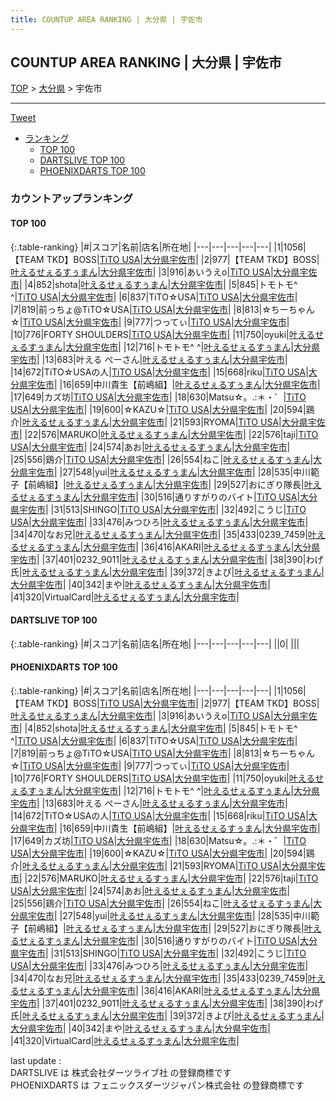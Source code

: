```yaml
---
title: COUNTUP AREA RANKING | 大分県 | 宇佐市
---
```

## COUNTUP AREA RANKING | 大分県 | 宇佐市

[TOP](/darts/rank/) > [大分県](/darts/rank/大分県/) > 宇佐市

___

<a href="https://twitter.com/share?ref_src=twsrc%5Etfw" data-text="COUNTUP AREA RANKING | 大分県宇佐市" class="twitter-share-button" data-hashtags="DARTSLIVE,PHOENIXDARTS,darts,ダーツ" data-show-count="false">Tweet</a>

* [ランキング](#カウントアップランキング)
    * [TOP 100](#top-100)
    * [DARTSLIVE TOP 100](#dartslive-top-100)
    * [PHOENIXDARTS TOP 100](#phoenixdarts-top-100)

### カウントアップランキング

#### TOP 100



{:.table-ranking}
|#|スコア|名前|店名|所在地|
|---|---|---|---|---|
|1|1056|<span class="rank-name-pd">【TEAM TKD】BOSS</span>|<a href="https://vs.phoenixdarts.com/jp/shop/shopDetailInfo/s_91034?s_seq=91034">TiTO USA</a>|<a href="/darts/rank/大分県/宇佐市">大分県宇佐市</a>|
|2|977|<span class="rank-name-pd">【TEAM TKD】BOSS</span>|<a href="https://vs.phoenixdarts.com/jp/shop/shopDetailInfo/s_90399?s_seq=90399">叶えるせぇるすぅまん</a>|<a href="/darts/rank/大分県/宇佐市">大分県宇佐市</a>|
|3|916|<span class="rank-name-pd">あいうえo</span>|<a href="https://vs.phoenixdarts.com/jp/shop/shopDetailInfo/s_91034?s_seq=91034">TiTO USA</a>|<a href="/darts/rank/大分県/宇佐市">大分県宇佐市</a>|
|4|852|<span class="rank-name-pd">shota</span>|<a href="https://vs.phoenixdarts.com/jp/shop/shopDetailInfo/s_90399?s_seq=90399">叶えるせぇるすぅまん</a>|<a href="/darts/rank/大分県/宇佐市">大分県宇佐市</a>|
|5|845|<span class="rank-name-pd">トモトモ^ ^</span>|<a href="https://vs.phoenixdarts.com/jp/shop/shopDetailInfo/s_91034?s_seq=91034">TiTO USA</a>|<a href="/darts/rank/大分県/宇佐市">大分県宇佐市</a>|
|6|837|<span class="rank-name-pd">TiTO☆USA</span>|<a href="https://vs.phoenixdarts.com/jp/shop/shopDetailInfo/s_91034?s_seq=91034">TiTO USA</a>|<a href="/darts/rank/大分県/宇佐市">大分県宇佐市</a>|
|7|819|<span class="rank-name-pd">前っちょ@TiTO☆USA</span>|<a href="https://vs.phoenixdarts.com/jp/shop/shopDetailInfo/s_91034?s_seq=91034">TiTO USA</a>|<a href="/darts/rank/大分県/宇佐市">大分県宇佐市</a>|
|8|813|<span class="rank-name-pd">☆ちーちゃん☆</span>|<a href="https://vs.phoenixdarts.com/jp/shop/shopDetailInfo/s_91034?s_seq=91034">TiTO USA</a>|<a href="/darts/rank/大分県/宇佐市">大分県宇佐市</a>|
|9|777|<span class="rank-name-pd">つってぃ</span>|<a href="https://vs.phoenixdarts.com/jp/shop/shopDetailInfo/s_91034?s_seq=91034">TiTO USA</a>|<a href="/darts/rank/大分県/宇佐市">大分県宇佐市</a>|
|10|776|<span class="rank-name-pd">FORTY SHOULDERS</span>|<a href="https://vs.phoenixdarts.com/jp/shop/shopDetailInfo/s_91034?s_seq=91034">TiTO USA</a>|<a href="/darts/rank/大分県/宇佐市">大分県宇佐市</a>|
|11|750|<span class="rank-name-pd">oyuki</span>|<a href="https://vs.phoenixdarts.com/jp/shop/shopDetailInfo/s_90399?s_seq=90399">叶えるせぇるすぅまん</a>|<a href="/darts/rank/大分県/宇佐市">大分県宇佐市</a>|
|12|716|<span class="rank-name-pd">トモトモ^ ^</span>|<a href="https://vs.phoenixdarts.com/jp/shop/shopDetailInfo/s_90399?s_seq=90399">叶えるせぇるすぅまん</a>|<a href="/darts/rank/大分県/宇佐市">大分県宇佐市</a>|
|13|683|<span class="rank-name-pd">叶える ぺーさん</span>|<a href="https://vs.phoenixdarts.com/jp/shop/shopDetailInfo/s_90399?s_seq=90399">叶えるせぇるすぅまん</a>|<a href="/darts/rank/大分県/宇佐市">大分県宇佐市</a>|
|14|672|<span class="rank-name-pd">TiTO☆USAの人</span>|<a href="https://vs.phoenixdarts.com/jp/shop/shopDetailInfo/s_91034?s_seq=91034">TiTO USA</a>|<a href="/darts/rank/大分県/宇佐市">大分県宇佐市</a>|
|15|668|<span class="rank-name-pd">riku</span>|<a href="https://vs.phoenixdarts.com/jp/shop/shopDetailInfo/s_91034?s_seq=91034">TiTO USA</a>|<a href="/darts/rank/大分県/宇佐市">大分県宇佐市</a>|
|16|659|<span class="rank-name-pd">中川貴生【前嶋組】</span>|<a href="https://vs.phoenixdarts.com/jp/shop/shopDetailInfo/s_90399?s_seq=90399">叶えるせぇるすぅまん</a>|<a href="/darts/rank/大分県/宇佐市">大分県宇佐市</a>|
|17|649|<span class="rank-name-pd">カズ坊</span>|<a href="https://vs.phoenixdarts.com/jp/shop/shopDetailInfo/s_91034?s_seq=91034">TiTO USA</a>|<a href="/darts/rank/大分県/宇佐市">大分県宇佐市</a>|
|18|630|<span class="rank-name-pd">Matsu☆。.:＊・゜</span>|<a href="https://vs.phoenixdarts.com/jp/shop/shopDetailInfo/s_91034?s_seq=91034">TiTO USA</a>|<a href="/darts/rank/大分県/宇佐市">大分県宇佐市</a>|
|19|600|<span class="rank-name-pd">☆KAZU☆</span>|<a href="https://vs.phoenixdarts.com/jp/shop/shopDetailInfo/s_91034?s_seq=91034">TiTO USA</a>|<a href="/darts/rank/大分県/宇佐市">大分県宇佐市</a>|
|20|594|<span class="rank-name-pd">鶏介</span>|<a href="https://vs.phoenixdarts.com/jp/shop/shopDetailInfo/s_90399?s_seq=90399">叶えるせぇるすぅまん</a>|<a href="/darts/rank/大分県/宇佐市">大分県宇佐市</a>|
|21|593|<span class="rank-name-pd">RYOMA</span>|<a href="https://vs.phoenixdarts.com/jp/shop/shopDetailInfo/s_91034?s_seq=91034">TiTO USA</a>|<a href="/darts/rank/大分県/宇佐市">大分県宇佐市</a>|
|22|576|<span class="rank-name-pd">MARUKO</span>|<a href="https://vs.phoenixdarts.com/jp/shop/shopDetailInfo/s_90399?s_seq=90399">叶えるせぇるすぅまん</a>|<a href="/darts/rank/大分県/宇佐市">大分県宇佐市</a>|
|22|576|<span class="rank-name-pd">taji</span>|<a href="https://vs.phoenixdarts.com/jp/shop/shopDetailInfo/s_91034?s_seq=91034">TiTO USA</a>|<a href="/darts/rank/大分県/宇佐市">大分県宇佐市</a>|
|24|574|<span class="rank-name-pd">あお</span>|<a href="https://vs.phoenixdarts.com/jp/shop/shopDetailInfo/s_90399?s_seq=90399">叶えるせぇるすぅまん</a>|<a href="/darts/rank/大分県/宇佐市">大分県宇佐市</a>|
|25|556|<span class="rank-name-pd">鶏介</span>|<a href="https://vs.phoenixdarts.com/jp/shop/shopDetailInfo/s_91034?s_seq=91034">TiTO USA</a>|<a href="/darts/rank/大分県/宇佐市">大分県宇佐市</a>|
|26|554|<span class="rank-name-pd">ねこ</span>|<a href="https://vs.phoenixdarts.com/jp/shop/shopDetailInfo/s_90399?s_seq=90399">叶えるせぇるすぅまん</a>|<a href="/darts/rank/大分県/宇佐市">大分県宇佐市</a>|
|27|548|<span class="rank-name-pd">yui</span>|<a href="https://vs.phoenixdarts.com/jp/shop/shopDetailInfo/s_90399?s_seq=90399">叶えるせぇるすぅまん</a>|<a href="/darts/rank/大分県/宇佐市">大分県宇佐市</a>|
|28|535|<span class="rank-name-pd">中川範子【前嶋組】</span>|<a href="https://vs.phoenixdarts.com/jp/shop/shopDetailInfo/s_90399?s_seq=90399">叶えるせぇるすぅまん</a>|<a href="/darts/rank/大分県/宇佐市">大分県宇佐市</a>|
|29|527|<span class="rank-name-pd">おにぎり隊長</span>|<a href="https://vs.phoenixdarts.com/jp/shop/shopDetailInfo/s_90399?s_seq=90399">叶えるせぇるすぅまん</a>|<a href="/darts/rank/大分県/宇佐市">大分県宇佐市</a>|
|30|516|<span class="rank-name-pd">通りすがりのバイト</span>|<a href="https://vs.phoenixdarts.com/jp/shop/shopDetailInfo/s_91034?s_seq=91034">TiTO USA</a>|<a href="/darts/rank/大分県/宇佐市">大分県宇佐市</a>|
|31|513|<span class="rank-name-pd">SHINGO</span>|<a href="https://vs.phoenixdarts.com/jp/shop/shopDetailInfo/s_91034?s_seq=91034">TiTO USA</a>|<a href="/darts/rank/大分県/宇佐市">大分県宇佐市</a>|
|32|492|<span class="rank-name-pd">こうじ</span>|<a href="https://vs.phoenixdarts.com/jp/shop/shopDetailInfo/s_91034?s_seq=91034">TiTO USA</a>|<a href="/darts/rank/大分県/宇佐市">大分県宇佐市</a>|
|33|476|<span class="rank-name-pd">みつひろ</span>|<a href="https://vs.phoenixdarts.com/jp/shop/shopDetailInfo/s_90399?s_seq=90399">叶えるせぇるすぅまん</a>|<a href="/darts/rank/大分県/宇佐市">大分県宇佐市</a>|
|34|470|<span class="rank-name-pd">なお兄</span>|<a href="https://vs.phoenixdarts.com/jp/shop/shopDetailInfo/s_90399?s_seq=90399">叶えるせぇるすぅまん</a>|<a href="/darts/rank/大分県/宇佐市">大分県宇佐市</a>|
|35|433|<span class="rank-name-pd">0239_7459</span>|<a href="https://vs.phoenixdarts.com/jp/shop/shopDetailInfo/s_90399?s_seq=90399">叶えるせぇるすぅまん</a>|<a href="/darts/rank/大分県/宇佐市">大分県宇佐市</a>|
|36|416|<span class="rank-name-pd">AKARI</span>|<a href="https://vs.phoenixdarts.com/jp/shop/shopDetailInfo/s_90399?s_seq=90399">叶えるせぇるすぅまん</a>|<a href="/darts/rank/大分県/宇佐市">大分県宇佐市</a>|
|37|401|<span class="rank-name-pd">0232_9011</span>|<a href="https://vs.phoenixdarts.com/jp/shop/shopDetailInfo/s_90399?s_seq=90399">叶えるせぇるすぅまん</a>|<a href="/darts/rank/大分県/宇佐市">大分県宇佐市</a>|
|38|390|<span class="rank-name-pd">わげ氏</span>|<a href="https://vs.phoenixdarts.com/jp/shop/shopDetailInfo/s_90399?s_seq=90399">叶えるせぇるすぅまん</a>|<a href="/darts/rank/大分県/宇佐市">大分県宇佐市</a>|
|39|372|<span class="rank-name-pd">きよぴ</span>|<a href="https://vs.phoenixdarts.com/jp/shop/shopDetailInfo/s_90399?s_seq=90399">叶えるせぇるすぅまん</a>|<a href="/darts/rank/大分県/宇佐市">大分県宇佐市</a>|
|40|342|<span class="rank-name-pd">まや</span>|<a href="https://vs.phoenixdarts.com/jp/shop/shopDetailInfo/s_90399?s_seq=90399">叶えるせぇるすぅまん</a>|<a href="/darts/rank/大分県/宇佐市">大分県宇佐市</a>|
|41|320|<span class="rank-name-pd">VirtualCard</span>|<a href="https://vs.phoenixdarts.com/jp/shop/shopDetailInfo/s_90399?s_seq=90399">叶えるせぇるすぅまん</a>|<a href="/darts/rank/大分県/宇佐市">大分県宇佐市</a>|


#### DARTSLIVE TOP 100



{:.table-ranking}
|#|スコア|名前|店名|所在地|
|---|---|---|---|---|
||0|<span class="rank-name-dl"> </span>|<a href=""></a>|<a href="/darts/rank//"></a>|


#### PHOENIXDARTS TOP 100



{:.table-ranking}
|#|スコア|名前|店名|所在地|
|---|---|---|---|---|
|1|1056|<span class="rank-name-pd">【TEAM TKD】BOSS</span>|<a href="https://vs.phoenixdarts.com/jp/shop/shopDetailInfo/s_91034?s_seq=91034">TiTO USA</a>|<a href="/darts/rank/大分県/宇佐市">大分県宇佐市</a>|
|2|977|<span class="rank-name-pd">【TEAM TKD】BOSS</span>|<a href="https://vs.phoenixdarts.com/jp/shop/shopDetailInfo/s_90399?s_seq=90399">叶えるせぇるすぅまん</a>|<a href="/darts/rank/大分県/宇佐市">大分県宇佐市</a>|
|3|916|<span class="rank-name-pd">あいうえo</span>|<a href="https://vs.phoenixdarts.com/jp/shop/shopDetailInfo/s_91034?s_seq=91034">TiTO USA</a>|<a href="/darts/rank/大分県/宇佐市">大分県宇佐市</a>|
|4|852|<span class="rank-name-pd">shota</span>|<a href="https://vs.phoenixdarts.com/jp/shop/shopDetailInfo/s_90399?s_seq=90399">叶えるせぇるすぅまん</a>|<a href="/darts/rank/大分県/宇佐市">大分県宇佐市</a>|
|5|845|<span class="rank-name-pd">トモトモ^ ^</span>|<a href="https://vs.phoenixdarts.com/jp/shop/shopDetailInfo/s_91034?s_seq=91034">TiTO USA</a>|<a href="/darts/rank/大分県/宇佐市">大分県宇佐市</a>|
|6|837|<span class="rank-name-pd">TiTO☆USA</span>|<a href="https://vs.phoenixdarts.com/jp/shop/shopDetailInfo/s_91034?s_seq=91034">TiTO USA</a>|<a href="/darts/rank/大分県/宇佐市">大分県宇佐市</a>|
|7|819|<span class="rank-name-pd">前っちょ@TiTO☆USA</span>|<a href="https://vs.phoenixdarts.com/jp/shop/shopDetailInfo/s_91034?s_seq=91034">TiTO USA</a>|<a href="/darts/rank/大分県/宇佐市">大分県宇佐市</a>|
|8|813|<span class="rank-name-pd">☆ちーちゃん☆</span>|<a href="https://vs.phoenixdarts.com/jp/shop/shopDetailInfo/s_91034?s_seq=91034">TiTO USA</a>|<a href="/darts/rank/大分県/宇佐市">大分県宇佐市</a>|
|9|777|<span class="rank-name-pd">つってぃ</span>|<a href="https://vs.phoenixdarts.com/jp/shop/shopDetailInfo/s_91034?s_seq=91034">TiTO USA</a>|<a href="/darts/rank/大分県/宇佐市">大分県宇佐市</a>|
|10|776|<span class="rank-name-pd">FORTY SHOULDERS</span>|<a href="https://vs.phoenixdarts.com/jp/shop/shopDetailInfo/s_91034?s_seq=91034">TiTO USA</a>|<a href="/darts/rank/大分県/宇佐市">大分県宇佐市</a>|
|11|750|<span class="rank-name-pd">oyuki</span>|<a href="https://vs.phoenixdarts.com/jp/shop/shopDetailInfo/s_90399?s_seq=90399">叶えるせぇるすぅまん</a>|<a href="/darts/rank/大分県/宇佐市">大分県宇佐市</a>|
|12|716|<span class="rank-name-pd">トモトモ^ ^</span>|<a href="https://vs.phoenixdarts.com/jp/shop/shopDetailInfo/s_90399?s_seq=90399">叶えるせぇるすぅまん</a>|<a href="/darts/rank/大分県/宇佐市">大分県宇佐市</a>|
|13|683|<span class="rank-name-pd">叶える ぺーさん</span>|<a href="https://vs.phoenixdarts.com/jp/shop/shopDetailInfo/s_90399?s_seq=90399">叶えるせぇるすぅまん</a>|<a href="/darts/rank/大分県/宇佐市">大分県宇佐市</a>|
|14|672|<span class="rank-name-pd">TiTO☆USAの人</span>|<a href="https://vs.phoenixdarts.com/jp/shop/shopDetailInfo/s_91034?s_seq=91034">TiTO USA</a>|<a href="/darts/rank/大分県/宇佐市">大分県宇佐市</a>|
|15|668|<span class="rank-name-pd">riku</span>|<a href="https://vs.phoenixdarts.com/jp/shop/shopDetailInfo/s_91034?s_seq=91034">TiTO USA</a>|<a href="/darts/rank/大分県/宇佐市">大分県宇佐市</a>|
|16|659|<span class="rank-name-pd">中川貴生【前嶋組】</span>|<a href="https://vs.phoenixdarts.com/jp/shop/shopDetailInfo/s_90399?s_seq=90399">叶えるせぇるすぅまん</a>|<a href="/darts/rank/大分県/宇佐市">大分県宇佐市</a>|
|17|649|<span class="rank-name-pd">カズ坊</span>|<a href="https://vs.phoenixdarts.com/jp/shop/shopDetailInfo/s_91034?s_seq=91034">TiTO USA</a>|<a href="/darts/rank/大分県/宇佐市">大分県宇佐市</a>|
|18|630|<span class="rank-name-pd">Matsu☆。.:＊・゜</span>|<a href="https://vs.phoenixdarts.com/jp/shop/shopDetailInfo/s_91034?s_seq=91034">TiTO USA</a>|<a href="/darts/rank/大分県/宇佐市">大分県宇佐市</a>|
|19|600|<span class="rank-name-pd">☆KAZU☆</span>|<a href="https://vs.phoenixdarts.com/jp/shop/shopDetailInfo/s_91034?s_seq=91034">TiTO USA</a>|<a href="/darts/rank/大分県/宇佐市">大分県宇佐市</a>|
|20|594|<span class="rank-name-pd">鶏介</span>|<a href="https://vs.phoenixdarts.com/jp/shop/shopDetailInfo/s_90399?s_seq=90399">叶えるせぇるすぅまん</a>|<a href="/darts/rank/大分県/宇佐市">大分県宇佐市</a>|
|21|593|<span class="rank-name-pd">RYOMA</span>|<a href="https://vs.phoenixdarts.com/jp/shop/shopDetailInfo/s_91034?s_seq=91034">TiTO USA</a>|<a href="/darts/rank/大分県/宇佐市">大分県宇佐市</a>|
|22|576|<span class="rank-name-pd">MARUKO</span>|<a href="https://vs.phoenixdarts.com/jp/shop/shopDetailInfo/s_90399?s_seq=90399">叶えるせぇるすぅまん</a>|<a href="/darts/rank/大分県/宇佐市">大分県宇佐市</a>|
|22|576|<span class="rank-name-pd">taji</span>|<a href="https://vs.phoenixdarts.com/jp/shop/shopDetailInfo/s_91034?s_seq=91034">TiTO USA</a>|<a href="/darts/rank/大分県/宇佐市">大分県宇佐市</a>|
|24|574|<span class="rank-name-pd">あお</span>|<a href="https://vs.phoenixdarts.com/jp/shop/shopDetailInfo/s_90399?s_seq=90399">叶えるせぇるすぅまん</a>|<a href="/darts/rank/大分県/宇佐市">大分県宇佐市</a>|
|25|556|<span class="rank-name-pd">鶏介</span>|<a href="https://vs.phoenixdarts.com/jp/shop/shopDetailInfo/s_91034?s_seq=91034">TiTO USA</a>|<a href="/darts/rank/大分県/宇佐市">大分県宇佐市</a>|
|26|554|<span class="rank-name-pd">ねこ</span>|<a href="https://vs.phoenixdarts.com/jp/shop/shopDetailInfo/s_90399?s_seq=90399">叶えるせぇるすぅまん</a>|<a href="/darts/rank/大分県/宇佐市">大分県宇佐市</a>|
|27|548|<span class="rank-name-pd">yui</span>|<a href="https://vs.phoenixdarts.com/jp/shop/shopDetailInfo/s_90399?s_seq=90399">叶えるせぇるすぅまん</a>|<a href="/darts/rank/大分県/宇佐市">大分県宇佐市</a>|
|28|535|<span class="rank-name-pd">中川範子【前嶋組】</span>|<a href="https://vs.phoenixdarts.com/jp/shop/shopDetailInfo/s_90399?s_seq=90399">叶えるせぇるすぅまん</a>|<a href="/darts/rank/大分県/宇佐市">大分県宇佐市</a>|
|29|527|<span class="rank-name-pd">おにぎり隊長</span>|<a href="https://vs.phoenixdarts.com/jp/shop/shopDetailInfo/s_90399?s_seq=90399">叶えるせぇるすぅまん</a>|<a href="/darts/rank/大分県/宇佐市">大分県宇佐市</a>|
|30|516|<span class="rank-name-pd">通りすがりのバイト</span>|<a href="https://vs.phoenixdarts.com/jp/shop/shopDetailInfo/s_91034?s_seq=91034">TiTO USA</a>|<a href="/darts/rank/大分県/宇佐市">大分県宇佐市</a>|
|31|513|<span class="rank-name-pd">SHINGO</span>|<a href="https://vs.phoenixdarts.com/jp/shop/shopDetailInfo/s_91034?s_seq=91034">TiTO USA</a>|<a href="/darts/rank/大分県/宇佐市">大分県宇佐市</a>|
|32|492|<span class="rank-name-pd">こうじ</span>|<a href="https://vs.phoenixdarts.com/jp/shop/shopDetailInfo/s_91034?s_seq=91034">TiTO USA</a>|<a href="/darts/rank/大分県/宇佐市">大分県宇佐市</a>|
|33|476|<span class="rank-name-pd">みつひろ</span>|<a href="https://vs.phoenixdarts.com/jp/shop/shopDetailInfo/s_90399?s_seq=90399">叶えるせぇるすぅまん</a>|<a href="/darts/rank/大分県/宇佐市">大分県宇佐市</a>|
|34|470|<span class="rank-name-pd">なお兄</span>|<a href="https://vs.phoenixdarts.com/jp/shop/shopDetailInfo/s_90399?s_seq=90399">叶えるせぇるすぅまん</a>|<a href="/darts/rank/大分県/宇佐市">大分県宇佐市</a>|
|35|433|<span class="rank-name-pd">0239_7459</span>|<a href="https://vs.phoenixdarts.com/jp/shop/shopDetailInfo/s_90399?s_seq=90399">叶えるせぇるすぅまん</a>|<a href="/darts/rank/大分県/宇佐市">大分県宇佐市</a>|
|36|416|<span class="rank-name-pd">AKARI</span>|<a href="https://vs.phoenixdarts.com/jp/shop/shopDetailInfo/s_90399?s_seq=90399">叶えるせぇるすぅまん</a>|<a href="/darts/rank/大分県/宇佐市">大分県宇佐市</a>|
|37|401|<span class="rank-name-pd">0232_9011</span>|<a href="https://vs.phoenixdarts.com/jp/shop/shopDetailInfo/s_90399?s_seq=90399">叶えるせぇるすぅまん</a>|<a href="/darts/rank/大分県/宇佐市">大分県宇佐市</a>|
|38|390|<span class="rank-name-pd">わげ氏</span>|<a href="https://vs.phoenixdarts.com/jp/shop/shopDetailInfo/s_90399?s_seq=90399">叶えるせぇるすぅまん</a>|<a href="/darts/rank/大分県/宇佐市">大分県宇佐市</a>|
|39|372|<span class="rank-name-pd">きよぴ</span>|<a href="https://vs.phoenixdarts.com/jp/shop/shopDetailInfo/s_90399?s_seq=90399">叶えるせぇるすぅまん</a>|<a href="/darts/rank/大分県/宇佐市">大分県宇佐市</a>|
|40|342|<span class="rank-name-pd">まや</span>|<a href="https://vs.phoenixdarts.com/jp/shop/shopDetailInfo/s_90399?s_seq=90399">叶えるせぇるすぅまん</a>|<a href="/darts/rank/大分県/宇佐市">大分県宇佐市</a>|
|41|320|<span class="rank-name-pd">VirtualCard</span>|<a href="https://vs.phoenixdarts.com/jp/shop/shopDetailInfo/s_90399?s_seq=90399">叶えるせぇるすぅまん</a>|<a href="/darts/rank/大分県/宇佐市">大分県宇佐市</a>|


<div class="footer border-top border-gray-light mt-5 pt-3 text-right text-gray">
    last update : <span style="font-weight: italic" id="foot_last_modified"></span><br />
    DARTSLIVE は 株式会社ダーツライブ社 の登録商標です<br />
    PHOENIXDARTS は フェニックスダーツジャパン株式会社 の登録商標です<br />
</div>

<script src="https://cdnjs.cloudflare.com/ajax/libs/jquery.tablesorter/2.31.3/js/jquery.tablesorter.min.js" integrity="sha512-qzgd5cYSZcosqpzpn7zF2ZId8f/8CHmFKZ8j7mU4OUXTNRd5g+ZHBPsgKEwoqxCtdQvExE5LprwwPAgoicguNg==" crossorigin="anonymous" referrerpolicy="no-referrer"></script>
<link rel="stylesheet" href="https://cdnjs.cloudflare.com/ajax/libs/jquery.tablesorter/2.31.3/css/theme.default.min.css" integrity="sha512-wghhOJkjQX0Lh3NSWvNKeZ0ZpNn+SPVXX1Qyc9OCaogADktxrBiBdKGDoqVUOyhStvMBmJQ8ZdMHiR3wuEq8+w==" crossorigin="anonymous" referrerpolicy="no-referrer" />
<script>
$(function() {
    $(".table-ranking").tablesorter({sortList:[[0, 0]]});
    $("#foot_last_modified").text(formatDate(new Date(document.lastModified), 'yyyy-MM-dd HH:mm:ss'));
});
</script>

<script async src="https://platform.twitter.com/widgets.js" charset="utf-8"></script>
